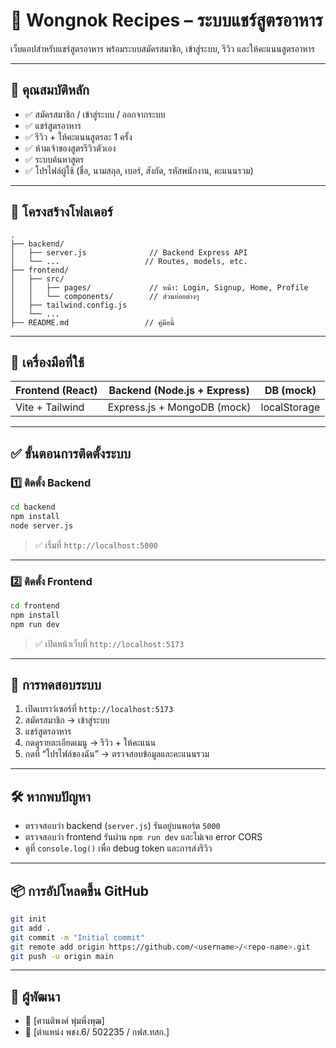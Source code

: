 
# 🥘 Wongnok Recipes – ระบบแชร์สูตรอาหาร

เว็บแอปสำหรับแชร์สูตรอาหาร พร้อมระบบสมัครสมาชิก, เข้าสู่ระบบ, รีวิว และให้คะแนนสูตรอาหาร

---

## 🚀 คุณสมบัติหลัก
- ✅ สมัครสมาชิก / เข้าสู่ระบบ / ออกจากระบบ
- ✅ แชร์สูตรอาหาร
- ✅ รีวิว + ให้คะแนนสูตรละ 1 ครั้ง
- ✅ ห้ามเจ้าของสูตรรีวิวตัวเอง
- ✅ ระบบค้นหาสูตร
- ✅ โปรไฟล์ผู้ใช้ (ชื่อ, นามสกุล, เบอร์, สังกัด, รหัสพนักงาน, คะแนนรวม)

---

## 📁 โครงสร้างโฟลเดอร์

```
.
├── backend/
│   ├── server.js              // Backend Express API
│   └── ...                   // Routes, models, etc.
├── frontend/
│   ├── src/
│   │   ├── pages/             // หน้า: Login, Signup, Home, Profile
│   │   └── components/        // ส่วนย่อยต่างๆ
│   ├── tailwind.config.js
│   └── ...
├── README.md                 // คู่มือนี้
```

---

## 🧰 เครื่องมือที่ใช้

| Frontend (React) | Backend (Node.js + Express) | DB (mock) |
|------------------|-----------------------------|-----------|
| Vite + Tailwind  | Express.js + MongoDB (mock) | localStorage |

---

## ✅ ขั้นตอนการติดตั้งระบบ

### 1️⃣ ติดตั้ง Backend

```bash
cd backend
npm install
node server.js
```

> ✅ เริ่มที่ `http://localhost:5000`

---

### 2️⃣ ติดตั้ง Frontend

```bash
cd frontend
npm install
npm run dev
```

> ✅ เปิดหน้าเว็บที่ `http://localhost:5173`

---

## 🧪 การทดสอบระบบ

1. เปิดเบราว์เซอร์ที่ `http://localhost:5173`
2. สมัครสมาชิก → เข้าสู่ระบบ
3. แชร์สูตรอาหาร
4. กดดูรายละเอียดเมนู → รีวิว + ให้คะแนน
5. กดที่ “โปรไฟล์ของฉัน” → ตรวจสอบข้อมูลและคะแนนรวม

---

## 🛠 หากพบปัญหา

- ตรวจสอบว่า backend (`server.js`) รันอยู่บนพอร์ต `5000`
- ตรวจสอบว่า frontend รันผ่าน `npm run dev` และไม่เจอ error CORS
- ดูที่ `console.log()` เพื่อ debug token และการส่งรีวิว

---

## 📦 การอัปโหลดขึ้น GitHub

```bash
git init
git add .
git commit -m "Initial commit"
git remote add origin https://github.com/<username>/<repo-name>.git
git push -u origin main
```

---

## 🙌 ผู้พัฒนา

- 👤 [ศานติพงศ์ พุ่มพึ่งพุฒ]
- 💼 [ตำแหน่ง พชง.6/ 502235 / กฟส.ทสก.]
